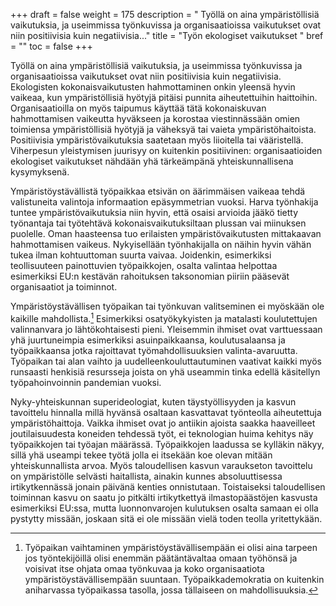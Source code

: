 +++
draft = false
weight = 175
description = " Työllä on aina ympäristöllisiä vaikutuksia, ja useimmissa työnkuvissa ja organisaatioissa vaikutukset ovat niin positiivisia kuin negatiivisia..."
title = "Työn ekologiset vaikutukset "
bref = ""
toc = false
+++



Työllä on aina ympäristöllisiä vaikutuksia, ja useimmissa työnkuvissa ja
organisaatioissa vaikutukset ovat niin positiivisia kuin negatiivisia.
Ekologisten kokonaisvaikutusten hahmottaminen onkin yleensä hyvin
vaikeaa, kun ympäristöllisiä hyötyjä pitäisi punnita aiheutettuihin
haittoihin. Organisaatioilla on myös taipumus käyttää tätä kokonaiskuvan
hahmottamisen vaikeutta hyväkseen ja korostaa viestinnässään omien
toimiensa ympäristöllisiä hyötyjä ja väheksyä tai vaieta
ympäristöhaitoista. Positiivisia ympäristövaikutuksia saatetaan myös
liioitella tai vääristellä. Viherpesun yleistymisen juurisyy on
kuitenkin positiivinen: organisaatioiden ekologiset vaikutukset nähdään
yhä tärkeämpänä yhteiskunnallisena kysymyksenä.

Ympäristöystävällistä työpaikkaa etsivän on äärimmäisen vaikeaa tehdä
valistuneita valintoja informaation epäsymmetrian vuoksi. Harva
työnhakija tuntee ympäristövaikutuksia niin hyvin, että osaisi arvioida
jääkö tietty työnantaja tai työtehtävä kokonaisvaikutuksiltaan plussan
vai miinuksen puolelle. Oman haasteensa tuo erilaisten
ympäristövaikutusten mittakaavan hahmottamisen vaikeus. Nykyisellään
työnhakijalla on näihin hyvin vähän tukea ilman kohtuuttoman suurta
vaivaa. Joidenkin, esimerkiksi teollisuuteen painottuvien työpaikkojen,
osalta valintaa helpottaa esimerkiksi EU:n kestävän rahoituksen
taksonomian piiriin pääsevät organisaatiot ja toiminnot.

Ympäristöystävällisen työpaikan tai työnkuvan valitseminen ei myöskään
ole kaikille mahdollista.[^1]
 Esimerkiksi osatyökykyisten ja matalasti
koulutettujen valinnanvara jo lähtökohtaisesti pieni. Yleisemmin ihmiset
ovat varttuessaan yhä juurtuneimpia esimerkiksi asuinpaikkaansa,
koulutusalaansa ja työpaikkaansa jotka rajoittavat työmahdollisuuksien
valinta-avaruutta. Työpaikan tai alan vaihto ja
uudelleenkouluttautuminen vaativat kaikki myös runsaasti henkisiä
resursseja joista on yhä useammin tinka edellä käsitellyn
työpahoinvoinnin pandemian vuoksi. 

Nyky-yhteiskunnan superideologiat, kuten täystyöllisyyden ja kasvun
tavoittelu hinnalla millä hyvänsä osaltaan kasvattavat työnteolla
aiheutettuja ympäristöhaittoja. Vaikka ihmiset ovat jo antiikin ajoista
saakka haaveilleet joutilaisuudesta koneiden tehdessä työt, ei
teknologian huima kehitys näy työpaikkojen tai työajan määrässä.
Työpaikkojen laadussa se kylläkin näkyy, sillä yhä useampi tekee työtä
jolla ei itsekään koe olevan mitään yhteiskunnallista arvoa. Myös
taloudellisen kasvun varaukseton tavoittelu on ympäristölle selvästi
haitallista, ainakin kunnes absoluuttisessa irtikytkennässä jonain
päivänä kenties onnistutaan. Toistaiseksi taloudellisen toiminnan kasvu
on saatu jo pitkälti irtikytkettyä ilmastopäästöjen kasvusta esimerkiksi
EU:ssa, mutta luonnonvarojen kulutuksen osalta samaan ei olla pystytty
missään, joskaan sitä ei ole missään vielä toden teolla yritettykään.

[^1]: Työpaikan vaihtaminen ympäristöystävällisempään ei olisi aina tarpeen jos työntekijöillä olisi enemmän päätäntävaltaa omaan työhönsä ja voisivat itse ohjata omaa työnkuvaa ja koko organisaatiota ympäristöystävällisempään suuntaan. Työpaikkademokratia on kuitenkin aniharvassa työpaikassa tasolla, jossa tällaiseen on mahdollisuuksia.
